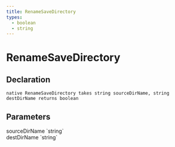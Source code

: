 ```yaml
---
title: RenameSaveDirectory
types:
  - boolean
  - string
---
```


# RenameSaveDirectory

## Declaration

```
native RenameSaveDirectory takes string sourceDirName, string destDirName returns boolean
```

## Parameters
<dl>
  <dt>sourceDirName `string`</dt>
  <dd></dd>

  <dt>destDirName `string`</dt>
  <dd></dd>
</dl>
